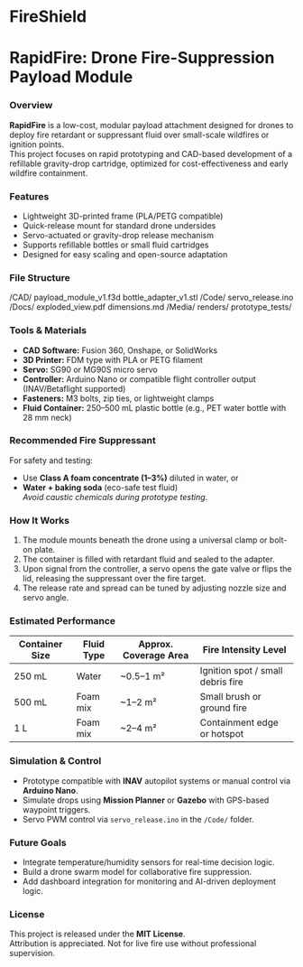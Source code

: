 # FireShield

# RapidFire: Drone Fire-Suppression Payload Module

### Overview
**RapidFire** is a low-cost, modular payload attachment designed for drones to deploy fire retardant or suppressant fluid over small-scale wildfires or ignition points.  
This project focuses on rapid prototyping and CAD-based development of a refillable gravity-drop cartridge, optimized for cost-effectiveness and early wildfire containment.

### Features
- Lightweight 3D-printed frame (PLA/PETG compatible)
- Quick-release mount for standard drone undersides
- Servo-actuated or gravity-drop release mechanism
- Supports refillable bottles or small fluid cartridges
- Designed for easy scaling and open-source adaptation

### File Structure

/CAD/
payload_module_v1.f3d
bottle_adapter_v1.stl
/Code/
servo_release.ino
/Docs/
exploded_view.pdf
dimensions.md
/Media/
renders/
prototype_tests/

### Tools & Materials
- **CAD Software:** Fusion 360, Onshape, or SolidWorks  
- **3D Printer:** FDM type with PLA or PETG filament  
- **Servo:** SG90 or MG90S micro servo  
- **Controller:** Arduino Nano or compatible flight controller output (INAV/Betaflight supported)  
- **Fasteners:** M3 bolts, zip ties, or lightweight clamps  
- **Fluid Container:** 250–500 mL plastic bottle (e.g., PET water bottle with 28 mm neck)

### Recommended Fire Suppressant
For safety and testing:
- Use **Class A foam concentrate (1–3%)** diluted in water, or  
- **Water + baking soda** (eco-safe test fluid)  
*Avoid caustic chemicals during prototype testing.*

### How It Works
1. The module mounts beneath the drone using a universal clamp or bolt-on plate.  
2. The container is filled with retardant fluid and sealed to the adapter.  
3. Upon signal from the controller, a servo opens the gate valve or flips the lid, releasing the suppressant over the fire target.  
4. The release rate and spread can be tuned by adjusting nozzle size and servo angle.

### Estimated Performance
| Container Size | Fluid Type | Approx. Coverage Area | Fire Intensity Level |
|----------------|-------------|-----------------------|----------------------|
| 250 mL | Water | ~0.5–1 m² | Ignition spot / small debris fire |
| 500 mL | Foam mix | ~1–2 m² | Small brush or ground fire |
| 1 L | Foam mix | ~2–4 m² | Containment edge or hotspot |

### Simulation & Control
- Prototype compatible with **INAV** autopilot systems or manual control via **Arduino Nano**.  
- Simulate drops using **Mission Planner** or **Gazebo** with GPS-based waypoint triggers.  
- Servo PWM control via `servo_release.ino` in the `/Code/` folder.

### Future Goals
- Integrate temperature/humidity sensors for real-time decision logic.  
- Build a drone swarm model for collaborative fire suppression.  
- Add dashboard integration for monitoring and AI-driven deployment logic.

### License
This project is released under the **MIT License**.  
Attribution is appreciated. Not for live fire use without professional supervision.
